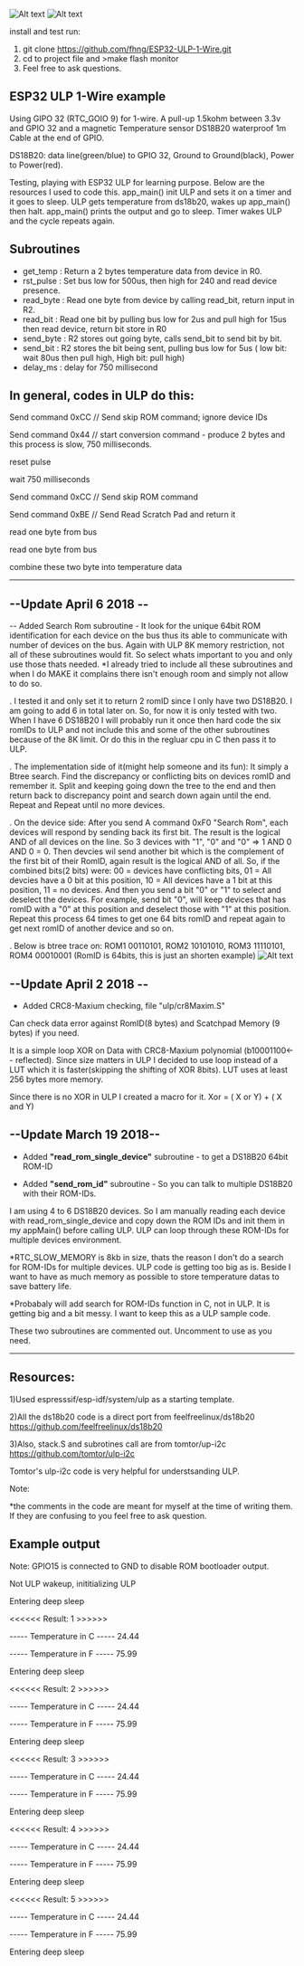![Alt text](ds18b20.jpg?raw=true "DS18B20")
![Alt text](ds18b20_.jpg?raw=true "DS18B20")

install and test run:

1) git clone https://github.com/fhng/ESP32-ULP-1-Wire.git
2) cd to project file and >make flash monitor
3) Feel free to ask questions.


## ESP32 ULP 1-Wire example

Using GIPO 32 (RTC_GOIO 9) for 1-wire. A pull-up 1.5kohm between 3.3v and GPIO 32 and a magnetic Temperature sensor DS18B20 waterproof 1m Cable at the end of GPIO.


DS18B20: data line(green/blue) to GPIO 32, Ground to Ground(black), Power to Power(red).


Testing, playing with ESP32 ULP for learning purpose. Below are the resources I used to code this. app_main() init ULP and sets it on a timer and it goes to sleep. ULP gets temperature from ds18b20, wakes up app_main() then halt. app_main() prints the output and go to sleep. Timer wakes ULP and the cycle repeats again. 

## Subroutines

- get_temp : Return a 2 bytes temperature data from device in R0.
- rst_pulse : Set bus low for 500us, then high for 240 and read device presence.
- read_byte : Read one byte from device by calling read_bit, return input in R2.
- read_bit : Read one bit by pulling bus low for 2us and pull high for 15us then read device, return bit store in R0
- send_byte : R2 stores out going byte, calls send_bit to send bit by bit.
- send_bit : R2 stores the bit being sent, pulling bus low for 5us ( low bit: wait 80us then pull high, High bit: pull high)
- delay_ms : delay for 750 millisecond

## In general, codes in ULP do this:

Send command 0xCC // Send skip ROM command; ignore device IDs

Send command 0x44 // start conversion command - produce 2 bytes and this process is slow, 750 milliseconds.

reset pulse

wait 750 milliseconds

Send command 0xCC // Send skip ROM command

Send command 0xBE // Send Read Scratch Pad and return it

read one byte from bus

read one byte from bus

combine these two byte into temperature data



***********************************************************************************************************

## --Update April 6 2018 --
-- Added Search Rom subroutine - It look for the unique 64bit ROM identification for each device on the bus thus its able to communicate with number of devices on the bus. Again with ULP 8K memory restriction, not all of these subroutines would fit. So select whats important to you and only use those thats needed. *I already tried to include all these subroutines and when I do MAKE it complains there isn't enough room and simply not allow to do so.

. I tested it and only set it to return 2 romID since I only have two DS18B20. I am going to add 6 in total later on. So, for now it is only tested with two. When I have 6 DS18B20 I will probably run it once then hard code the six romIDs to ULP and not include this and some of the other subroutines because of the 8K limit. Or do this in the regluar cpu in C then pass it to ULP.

. The implementation side of it(might help someone and its fun): It simply a Btree search. Find the discrepancy or conflicting bits on devices romID and remember it. Split and keeping going down the tree to the end and then return back to discrepancy point and search down again until the end. Repeat and Repeat until no more devices.

. On the device side: After you send A command 0xF0 "Search Rom", each devices will respond by sending back its first bit. The result is the logical AND of all devices on the line. So 3 devices with "1", "0" and "0" => 1 AND 0 AND 0 = 0. Then devcies wil send another bit which is the complement of the first bit of their RomID, again result is the logical AND of all. So, if the combined bits(2 bits) were: 00 = devices have conflicting bits, 01 = All devcies have a 0 bit at this position, 10 = All devices have a 1 bit at this position, 11 = no devices. And then you send a bit "0" or "1" to select and deselect the devices. For example, send bit "0", will keep devices that has romID with a "0" at this position and deselect those with "1" at this position. Repeat this process 64 times to get one 64 bits romID and repeat again to get next romID of another device and so on.

. Below is btree trace on: ROM1 00110101, ROM2 10101010, ROM3 11110101, ROM4 00010001 (RomID is 64bits, this is just an shorten example)
![Alt text](btree.png?raw=true "DS18B20")

## --Update April 2 2018 --
- Added CRC8-Maxium checking, file "ulp/cr8Maxim.S"

Can check data error against RomID(8 bytes) and Scatchpad Memory (9 bytes) if you need.

It is a simple loop XOR on Data with CRC8-Maxium polynomial (b10001100<-- reflected). Since size matters in ULP I decided to use loop instead of a LUT which it is faster(skipping the shifting of XOR 8bits). LUT uses at least 256 bytes more memory.

Since there is no XOR in ULP I created a macro for it. Xor = ( X or Y) + ( X and Y)


## --Update March 19 2018--

- Added **"read_rom_single_device"** subroutine - to get a DS18B20 64bit ROM-ID

- Added **"send_rom_id"** subroutine - So you can talk to multiple DS18B20 with their ROM-IDs.

I am using 4 to 6 DS18B20 devices. So I am manually reading each device with read_rom_single_device and copy down the ROM IDs and init them in my appMain() before calling ULP. ULP can loop through these ROM-IDs for multiple devices environment.   

*RTC_SLOW_MEMORY is 8kb in size, thats the reason I don't do a search for ROM-IDs for multiple devices. ULP code is getting too big as is. Beside I want to have as much memory as possible to store temperature datas to save battery life. 

*Probabaly will add search for ROM-IDs function in C, not in ULP. It is getting big and a bit messy. I want to keep this as a ULP sample code.

These two subroutines are commented out. Uncomment to use as you need.

***********************************************************************************************************





## Resources:

1)Used espresssif/esp-idf/system/ulp as a starting template.

2)All the ds18b20 code is a direct port from feelfreelinux/ds18b20 https://github.com/feelfreelinux/ds18b20

3)Also, stack.S and subrotines call are from tomtor/up-i2c https://github.com/tomtor/ulp-i2c

Tomtor's ulp-i2c code is very helpful for understsanding ULP.


Note:


*the comments in the code are meant for myself at the time of writing them. If they are confusing to you feel free to ask question.


## Example output

Note: GPIO15 is connected to GND to disable ROM bootloader output.

Not ULP wakeup, inititializing ULP

Entering deep sleep


<<<<<< Result: 1 >>>>>>

----- Temperature in C ----- 24.44

----- Temperature in F ----- 75.99

Entering deep sleep


<<<<<< Result: 2 >>>>>>

----- Temperature in C ----- 24.44

----- Temperature in F ----- 75.99

Entering deep sleep



<<<<<< Result: 3 >>>>>>

----- Temperature in C ----- 24.44

----- Temperature in F ----- 75.99

Entering deep sleep



<<<<<< Result: 4 >>>>>>

----- Temperature in C ----- 24.44

----- Temperature in F ----- 75.99

Entering deep sleep


<<<<<< Result: 5 >>>>>>

----- Temperature in C ----- 24.44

----- Temperature in F ----- 75.99

Entering deep sleep

